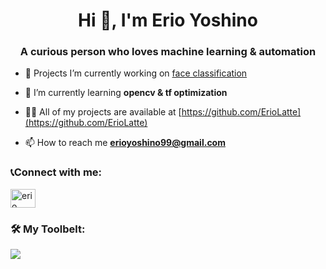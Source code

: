 <h1 align="center">Hi 👋, I'm Erio Yoshino</h1>
<h3 align="center">A curious person who loves machine learning & automation</h3>

- 🔭 Projects I’m currently working on [face classification](https://github.com/ErioLatte/CompVision_face_detector)

- 🌱 I’m currently learning **opencv & tf optimization**

- 👨‍💻 All of my projects are available at [https://github.com/ErioLatte](https://github.com/ErioLatte)

- 📫 How to reach me **erioyoshino99@gmail.com**


<h3 align="left">📞Connect with me:</h3>
<p align="left">
<a href="https://www.linkedin.com/in/erio-yoshino-229b30235" target="blank"><img align="center" src="https://raw.githubusercontent.com/rahuldkjain/github-profile-readme-generator/master/src/images/icons/Social/linked-in-alt.svg" alt="erio yoshino" height="30" width="40" /></a>
</p>

<h3 align="left">🛠️ My Toolbelt:</h3>
<p align="left">
  <a href="https://skillicons.dev">
    <img src="https://skillicons.dev/icons?i=py,tensorflow,django,c,cpp,cs,dotnet,mysql,github" />
  </a>
</p>

